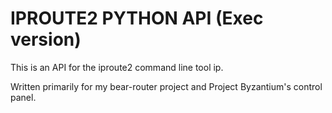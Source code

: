 # IPROUTE2 PYTHON API (Exec version)

This is an API for the iproute2 command line tool ip.

Written primarily for my bear-router project and Project Byzantium's control panel.
